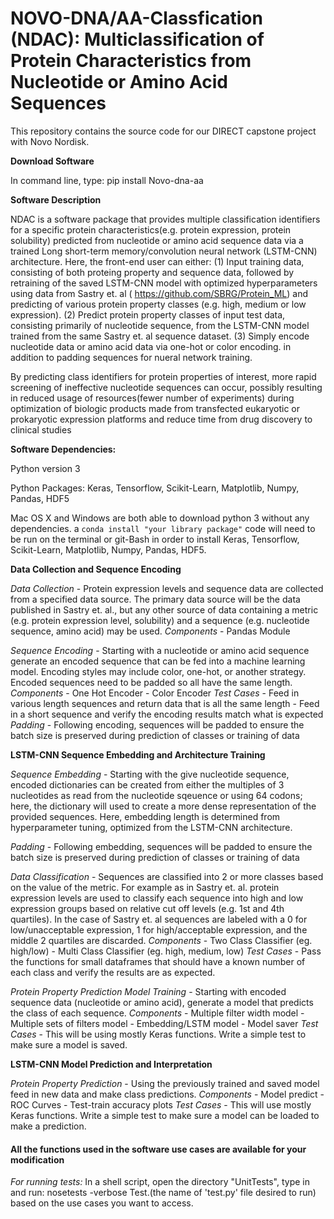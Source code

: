 # NOVO-DNA/AA-Classfication (NDAC): Multiclassification of Protein Characteristics from Nucleotide or Amino Acid Sequences 

This repository contains the source code for our DIRECT capstone project with Novo Nordisk.

**Download Software**

In command line, type: pip install Novo-dna-aa

**Software Description**

NDAC is a software package that provides multiple classification identifiers for a specific protein characteristics(e.g. protein expression, protein solubility) predicted from nucleotide or amino acid sequence data via a trained Long short-term memory/convolution neural network (LSTM-CNN) architecture. Here, the front-end user can either: (1) Input training data, consisting of both proteing property and sequence data, followed by retraining of the saved LSTM-CNN model with optimized hyperparameters using data from Sastry et. al ( https://github.com/SBRG/Protein_ML) and predicting of various protein property classes (e.g. high, medium or low expression). 
(2) Predict protein property classes of input test data, consisting primarily of nucleotide sequence, from the LSTM-CNN model trained from the same Sastry et. al sequence dataset. (3) Simply encode nucleotide data or amino acid data via one-hot or color encoding. in addition to padding sequences for nueral network training. 

By predicting class identifiers for protein properties of interest, more rapid screening of ineffective nucleotide sequences can occur, possibly resulting in reduced usage of resources(fewer number of experiments) during optimization of biologic products made from transfected eukaryotic or prokaryotic expression platforms and reduce time from drug discovery to clinical studies

**Software Dependencies:**

Python version 3

Python Packages: Keras, Tensorflow, Scikit-Learn, Matplotlib, Numpy, Pandas, HDF5

Mac OS X and Windows are both able to download python 3 without any dependencies. a `conda install "your library package"` code will need to be run on the terminal or git-Bash in order to install Keras, Tensorflow, Scikit-Learn, Matplotlib, Numpy, Pandas, HDF5. 

**Data Collection and Sequence Encoding**

  *Data Collection*
    - Protein expression levels and sequence data are collected from a specified data source.  The primary data source will be the data published in Sastry et. al., but any other source of data containing a metric (e.g. protein expression level, solubility) and a sequence (e.g. nucleotide sequence, amino acid) may be used.
      *Components*
            - Pandas Module
  
  *Sequence Encoding*
     - Starting with a nucleotide or amino acid sequence generate an encoded sequence that can be fed into a machine learning model.  Encoding styles may include color, one-hot, or another strategy.  Encoded sequences need to be padded so all have the same length.
      *Components*
            - One Hot Encoder
            - Color Encoder
      *Test Cases*
            - Feed in various length sequences and return data that is all the same length
            - Feed in a short sequence and verify the encoding results match what is expected 
      *Padding*
          - Following encoding, sequences will be padded to ensure the batch size is preserved during prediction of classes or training of data
 
**LSTM-CNN Sequence Embedding and Architecture Training**

   *Sequence Embedding*
          - Starting with the give nucleotide sequence, encoded dictionaries can be created from either the multiples of 3 nucleotides as read from the nucleotide sqeuence or using 64 codons; here, the dictionary will used to create a more dense representation of the provided sequences. Here, embedding length is determined from hyperparameter tuning, optimized from the LSTM-CNN architecture.
    
   *Padding*
          - Following embedding, sequences will be padded to ensure the batch size is preserved during prediction of classes or training of data
   
   *Data Classification*
          - Sequences are classified into 2 or more classes based on the value of the metric. For example as in Sastry et. al.  protein expression levels are used to classify each sequence into high and low expression groups based on relative cut off levels (e.g. 1st and 4th quartiles).  In the case of Sastry et. al sequences are labeled with a 0 for low/unacceptable expression, 1 for high/acceptable expression, and the middle 2 quartiles are discarded. 
        *Components*
              - Two Class Classifier (eg. high/low)
              - Multi Class Classifier (eg. high, medium, low)
       *Test Cases*
              - Pass the functions for small dataframes that should have a known number of each class and verify the results are as expected.

   *Protein Property Prediction Model Training*
          - Starting with encoded sequence data (nucleotide or amino acid), generate a model that predicts the class of each sequence. 
   *Components*
          - Multiple filter width model
          - Multiple sets of filters model
          - Embedding/LSTM model
          - Model saver
   *Test Cases*
          - This will be using mostly Keras functions.  Write a simple test to make sure a model is saved.


**LSTM-CNN Model Prediction and Interpretation**

   *Protein Property Prediction*
          - Using the previously trained and saved model feed in new data and make class predictions. 
  *Components*
           - Model predict
           - ROC Curves 
           - Test-train accuracy plots
  *Test Cases*
           - This will use mostly Keras functions.  Write a simple test to make sure a model can be loaded to make a prediction. 


#### All the functions used in the software use cases are available for your modification

*For running tests:*
In a shell script, open the directory "UnitTests", type in and run: nosetests -verbose Test.(the name of 'test.py' file desired to run) based on the use cases you want to access.
